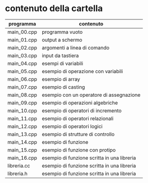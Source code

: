 # contenuto della cartella

   | programma | contenuto |
   | -------------| -------------|
   | main_00.cpp | programma vuoto |
   | main_01.cpp | output a schermo |
   | main_02.cpp | argomenti a linea di comando |
   | main_03.cpp | input da tastiera |
   | main_04.cpp | esempi di variabili |
   | main_05.cpp | esempio di operazione con variabili |
   | main_06.cpp | esempio di array |
   | main_07.cpp | esempio di casting |
   | main_08.cpp | esempio con un operatore di assegnazione |
   | main_09.cpp | esempio di operazioni algebriche |
   | main_10.cpp | esempio di operatori di incremento |
   | main_11.cpp | esempio di operatori relazionali |
   | main_12.cpp | esempio di operatori logici |
   | main_13.cpp | esempio di strutture di controllo |
   | main_14.cpp | esempio di funzione |
   | main_15.cpp | esempio di funzione con protipo |
   | main_16.cpp | esempio di funzione scritta in una libreria |
   | libreria.cc | esempio di funzione scritta in una libreria |
   | libreria.h  | esempio di funzione scritta in una libreria |
